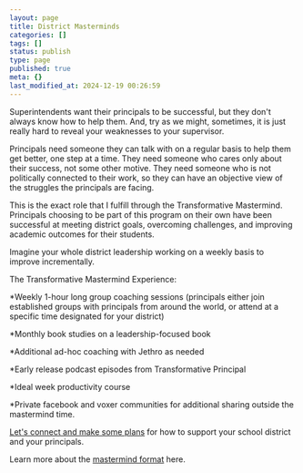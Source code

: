 ```yaml
---
layout: page
title: District Masterminds
categories: []
tags: []
status: publish
type: page
published: true
meta: {}
last_modified_at: 2024-12-19 00:26:59
---
```



Superintendents want their principals to be successful, but they don't always know how to help them. And, try as we might, sometimes, it is just really hard to reveal your weaknesses to your supervisor.

Principals need someone they can talk with on a regular basis to help them get better, one step at a time. They need someone who cares only about their success, not some other motive. They need someone who is not politically connected to their work, so they can have an objective view of the struggles the principals are facing.

This is the exact role that I fulfill through the Transformative Mastermind. Principals choosing to be part of this program on their own have been successful at meeting district goals, overcoming challenges, and improving academic outcomes for their students.


Imagine your whole district leadership working on a weekly basis to improve incrementally.

The Transformative Mastermind Experience:

*Weekly 1-hour long group coaching sessions (principals either join established groups with principals from around the world, or attend at a specific time designated for your district)


*Monthly book studies on a leadership-focused book


*Additional ad-hoc coaching with Jethro as needed


*Early release podcast episodes from Transformative Principal


*Ideal week productivity course


*Private facebook and voxer communities for additional sharing outside the mastermind time.


[Let's connect and make some plans](http://calendly.com/jethro-jones/mastermind) for how to support your school district and your principals.


Learn more about the 
[mastermind format](/mastermind) here.
